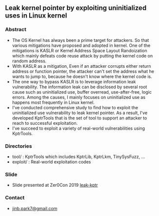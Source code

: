 ## Leak kernel pointer by exploiting uninitialized uses in Linux kernel

### Abstract

- The OS Kernel has always been a prime target for attackers.
  So that various mitigations have proposed and adopted in kernel.
  One of the mitigations is KASLR or Kernel Address Space Layout Randoization
  which mainly defeats code reuse attack by putting the kernel code on random address.
- With KASLR as a mitigation, Even if an attacker corrupts either return address or function pointer,
  the attacker can't set the address what he wants to jump to, because he doesn't know where the kernel code is.
- The one way to bypass KASLR is to leverage information leak vulnerability.
  The information leak can be disclosed by several root cause such as uninitialized use, buffer overread,
  use-after-free, logic errors. Among the causes, I mainly focuses on uninitialized use as happens most frequently in Linux kernel.
- I've conducted comprehensive study to find how to exploit the uninitialized use vulnerability to leak kernel pointer. As a result, I've developed KptrTools that is the set of tool to support an attacker to reach to successful exploitation.
- I've succeed to exploit a variety of real-world vulnerabilities using KptrTools.

### Directories

- tool/ :  KptrTools which includes KptrLib, KptrLkm, TinySysFuzz, ...
- exploit/ :  Real-world exploitation codes

### Slide

- Slide presented at Zer0Con 2019 [leak-kptr](https://jinb-park.github.io/leak-kptr.html)

### Contact

- jinb.park7@gmail.com
